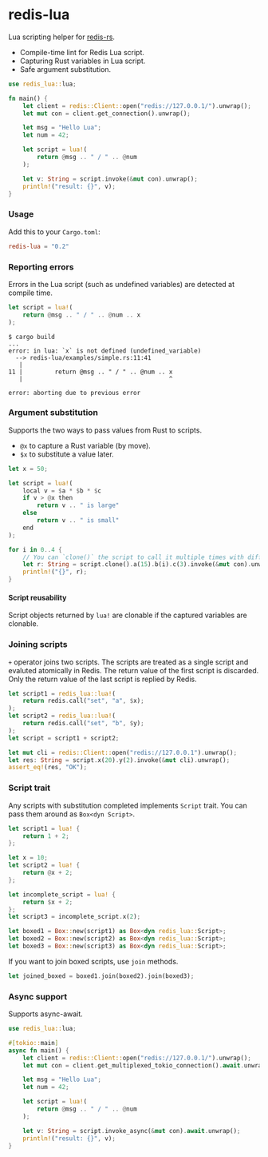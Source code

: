 # redis-lua

Lua scripting helper for [redis-rs](https://github.com/mitsuhiko/redis-rs).

* Compile-time lint for Redis Lua script.
* Capturing Rust variables in Lua script.
* Safe argument substitution.

```rust
use redis_lua::lua;

fn main() {
    let client = redis::Client::open("redis://127.0.0.1/").unwrap();
    let mut con = client.get_connection().unwrap();

    let msg = "Hello Lua";
    let num = 42;

    let script = lua!(
        return @msg .. " / " .. @num
    );

    let v: String = script.invoke(&mut con).unwrap();
    println!("result: {}", v);
}
```

### Usage

Add this to your `Cargo.toml`:

```toml
redis-lua = "0.2"
```

### Reporting errors

Errors in the Lua script (such as undefined variables) are detected at compile time.

```rust
let script = lua!(
    return @msg .. " / " .. @num .. x
);
```

```
$ cargo build
...
error: in lua: `x` is not defined (undefined_variable)     
  --> redis-lua/examples/simple.rs:11:41                   
   |                         
11 |         return @msg .. " / " .. @num .. x             
   |                                         ^             

error: aborting due to previous error                      
```

### Argument substitution

Supports the two ways to pass values from Rust to scripts.

* `@x` to capture a Rust variable (by move).
* `$x` to substitute a value later.

```rust
let x = 50;

let script = lua!(
    local v = $a * $b * $c
    if v > @x then
        return v .. " is large"
    else
        return v .. " is small"
    end
);

for i in 0..4 {
    // You can `clone()` the script to call it multiple times with different parameters.
    let r: String = script.clone().a(15).b(i).c(3).invoke(&mut con).unwrap();
    println!("{}", r);
}
```

#### Script reusability

Script objects returned by `lua!` are clonable if the captured variables are clonable.

### Joining scripts

`+` operator joins two scripts. The scripts are treated as a single script and evaluted atomically in Redis.
The return value of the first script is discarded. Only the return value of the last script is replied by Redis.

```rust
let script1 = redis_lua::lua!(
    return redis.call("set", "a", $x);
);
let script2 = redis_lua::lua!(
    return redis.call("set", "b", $y);
);
let script = script1 + script2;

let mut cli = redis::Client::open("redis://127.0.0.1").unwrap();
let res: String = script.x(20).y(2).invoke(&mut cli).unwrap();
assert_eq!(res, "OK");
```

### Script trait

Any scripts with substitution completed implements `Script` trait. You can pass them around as `Box<dyn Script>`.

```rust
let script1 = lua! {
    return 1 + 2;
};

let x = 10;
let script2 = lua! {
    return @x + 2;
};

let incomplete_script = lua! {
    return $x + 2;
};
let script3 = incomplete_script.x(2);

let boxed1 = Box::new(script1) as Box<dyn redis_lua::Script>;
let boxed2 = Box::new(script2) as Box<dyn redis_lua::Script>;
let boxed3 = Box::new(script3) as Box<dyn redis_lua::Script>;
```

If you want to join boxed scripts, use `join` methods.

```rust
let joined_boxed = boxed1.join(boxed2).join(boxed3);
```

### Async support

Supports async-await.

```rust
use redis_lua::lua;

#[tokio::main]
async fn main() {
    let client = redis::Client::open("redis://127.0.0.1/").unwrap();
    let mut con = client.get_multiplexed_tokio_connection().await.unwrap();

    let msg = "Hello Lua";
    let num = 42;

    let script = lua!(
        return @msg .. " / " .. @num
    );

    let v: String = script.invoke_async(&mut con).await.unwrap();
    println!("result: {}", v);
}
```

